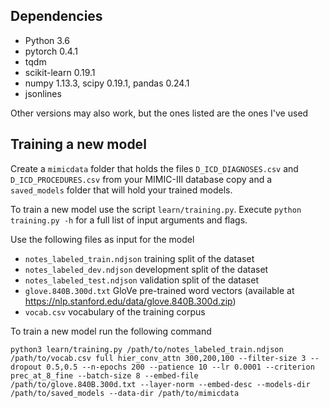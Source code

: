 ## Dependencies
* Python 3.6
* pytorch 0.4.1
* tqdm
* scikit-learn 0.19.1
* numpy 1.13.3, scipy 0.19.1, pandas 0.24.1
* jsonlines

Other versions may also work, but the ones listed are the ones I've used

## Training a new model
Create a `mimicdata` folder that holds the files `D_ICD_DIAGNOSES.csv` and `D_ICD_PROCEDURES.csv` from your MIMIC-III database copy and a ```saved_models``` folder that will hold your trained models.

To train a new model use the script `learn/training.py`. Execute `python training.py -h` for a full list of input arguments and flags.

Use the following files as input for the model
* `notes_labeled_train.ndjson` training split of the dataset
* `notes_labeled_dev.ndjson` development split of the dataset
* `notes_labeled_test.ndjson` validation split of the dataset
* `glove.840B.300d.txt` GloVe pre-trained word vectors (available at https://nlp.stanford.edu/data/glove.840B.300d.zip)
* `vocab.csv` vocabulary of the training corpus

To train a new model run the following command

```python3 learn/training.py /path/to/notes_labeled_train.ndjson /path/to/vocab.csv full hier_conv_attn 300,200,100 --filter-size 3 --dropout 0.5,0.5 --n-epochs 200 --patience 10 --lr 0.0001 --criterion prec_at_8_fine --batch-size 8 --embed-file /path/to/glove.840B.300d.txt --layer-norm --embed-desc --models-dir /path/to/saved_models --data-dir /path/to/mimicdata```
